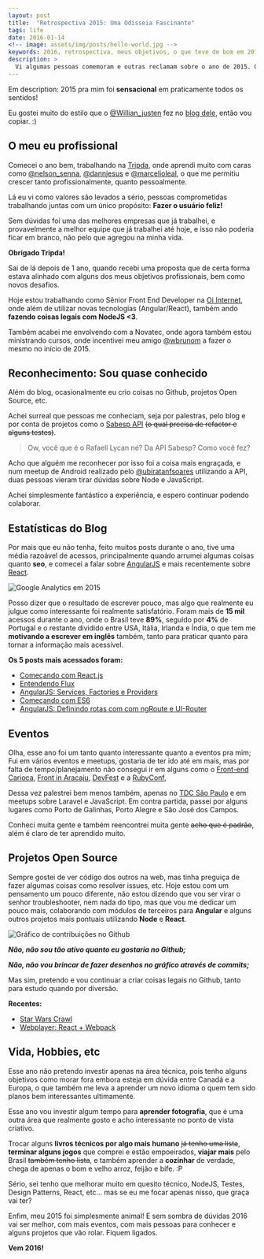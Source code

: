 ```yaml
---
layout: post
title:  "Retrospectiva 2015: Uma Odisseia Fascinante"
tags: life
date: 2016-01-14
<!-- image: assets/img/posts/hello-world.jpg -->
keywords: 2016, retrospectiva, meus objetivos, o que teve de bom em 2015
description: >
  Vi algumas pessoas comemoram e outras reclamam sobre o ano de 2015. Quer saber como foi o meu? Vem comigo que te conto! ;)
---
```

Em description: 2015 pra mim foi **sensacional** em praticamente todos os sentidos!

Eu gostei muito do estilo que o [@Willian_justen](https://twitter.com/Willian_justen) fez no [blog dele](http://willianjusten.com.br/meu-ano-de-2015/), então vou copiar. :)

## O meu eu profissional
Comecei o ano bem, trabalhando na [Tripda](https://www.tripda.com.br/), onde aprendi muito com caras como [@nelson_senna](https://twitter.com/nelson_senna), [@dannjesus](https://twitter.com/dannjesus) e [@marcelioleal](https://twitter.com/marcelioleal), o que me permitiu crescer tanto profissionalmente, quanto pessoalmente.

Lá eu vi como valores são levados a sério, pessoas comprometidas trabalhando juntas com um único propósito: **Fazer o usuário feliz!**

Sem dúvidas foi uma das melhores empresas que já trabalhei, e provavelmente a melhor equipe que já trabalhei até hoje, e isso não poderia ficar em branco, não pelo que agregou na minha vida.

**Obrigado Tripda!**

Sai de lá depois de 1 ano, quando recebi uma proposta que de certa forma estava alinhado com alguns dos meus objetivos profissionais, bem como novos desafios.

Hoje estou trabalhando como Sênior Front End Developer na [Oi Internet](http://www.oi.com.br/), onde além de utilizar novas tecnologias (Angular/React), também ando **fazendo coisas legais com NodeJS <3**.

Também acabei me envolvendo com a Novatec, onde agora também estou ministrando cursos, onde incentivei meu amigo [@wbrunom](https://twitter.com/wbrunom) a fazer o mesmo no início de 2015.

## Reconhecimento: Sou quase conhecido
Além do blog, ocasionalmente eu crio coisas no Github, projetos Open Source, etc.

Achei surreal que pessoas me conheciam, seja por palestras, pelo blog e por conta de projetos como o [Sabesp API](https://github.com/rafaell-lycan/sabesp-mananciais-api) <del>(o qual precisa de refactor e alguns testes)</del>.

> Ow, você que é o Rafaell Lycan né? Da API Sabesp? Como você fez?

Acho que alguém me reconhecer por isso foi a coisa mais engraçada, e num meetup de Android realizado pelo [@ubiratanfsoares](https://twitter.com/ubiratanfsoares) utilizando a API, duas pessoas vieram tirar dúvidas sobre Node e JavaScript.

Achei simplesmente fantástico a experiência, e espero continuar podendo colaborar.

## Estatísticas do Blog
Por mais que eu não tenha, feito muitos posts durante o ano, tive uma média razoável de acessos, principalmente quando arrumei algumas coisas quanto **seo**, e comecei a falar sobre [AngularJS](http://rafaell-lycan.com/2015/angular-consumindo-servicos-restful/) e mais recentemente sobre [React](http://rafaell-lycan.com/2015/comecando-com-react/).

<div class="center">
  <img src="/assets/img/posts/blog-analytics-2015.png" alt="Google Analytics em 2015">
</div>

Posso dizer que o resultado de escrever pouco, mas algo que realmente eu julgue como interessante foi realmente satisfatório. Foram mais de **15 mil** acessos durante o ano, onde o Brasil teve **89%**, seguido por **4%** de Portugal e o restante dividido entre USA, Itália, Irlanda e Índia, o que tem me **motivando a escrever em inglês** também, tanto para praticar quanto para tornar a informação mais acessível.

**Os 5 posts mais acessados foram:**

- [Começando com React.js](http://rafaell-lycan.com/2015/comecando-com-react/)
- [Entendendo Flux](http://rafaell-lycan.com/2015/entendendo-flux/)
- [AngularJS: Services, Factories e Providers](http://rafaell-lycan.com/2015/angular-services-factories-providers/)
- [Começando com ES6](http://rafaell-lycan.com/2015/comecando-com-es6/)
- [AngularJS: Definindo rotas com com ngRoute e UI-Router](http://rafaell-lycan.com/2015/angular-definindo-rotas/)

## Eventos
Olha, esse ano foi um tanto quanto interessante quanto a eventos pra mim; Fui em vários eventos e meetups, gostaria de ter ido até em mais, mas por falta de tempo/planejamento não consegui ir em alguns como o [Front-end Carioca](http://frontendcarioca.com.br/), [Front in Aracaju](http://www.frontinaracaju.com.br/), [DevFest](http://sp.devfest.com.br/) e a [RubyConf](http://www.rubyconf.com.br/),

Dessa vez palestrei bem menos também, apenas no [TDC São Paulo](http://www.thedevelopersconference.com.br/tdc/2015/saopaulo/trilhas) e em meetups sobre Laravel e JavaScript. Em contra partida, passei por alguns lugares como Porto de Galinhas, Porto Alegre e São José dos Campos.

Conheci muita gente e também reencontrei muita gente <del>acho que é padrão</del>, além é claro de ter aprendido muito.

## Projetos Open Source
Sempre gostei de ver código dos outros na web, mas tinha preguiça de fazer algumas coisas como resolver issues, etc. Hoje estou com um pensamento um pouco diferente, não estou dizendo que vou ser virar o senhor troubleshooter, nem nada do tipo, mas que vou me dedicar um pouco mais, colaborando com módulos de terceiros para **Angular** e alguns outros projetos mais pontuais utilizando **Node** e **React**.

<div class="center">
  <img src="/assets/img/posts/github-contributions-2015.png" alt="Gráfico de contribuições no Github">
</div>

***Não, não sou tão ativo quanto eu gostaria no Github;***

***Não, não vou brincar de fazer desenhos no gráfico através de commits;***

Mas sim, pretendo e vou continuar a criar coisas legais no Github, tanto para estudo quando por diversão.

**Recentes:**

- [Star Wars Crawl](http://rafaell-lycan.com/star-wars-crawl/)
- [Webplayer: React + Webpack](http://player-rafaell18.rhcloud.com/)

## Vida, Hobbies, etc
Esse ano não pretendo investir apenas na área técnica, pois tenho alguns objetivos como morar fora embora esteja em dúvida entre Canadá e a Europa, o que também me leva a aprender um novo idioma o quem tem sido planos bem interessantes ultimamente.

Esse ano vou investir algum tempo para **aprender fotografia**, que é uma outra área que realmente gosto e acho interessante no ponto de vista criativo.

Trocar alguns **livros técnicos por algo mais humano** <del>já tenho uma lista</del>, **terminar alguns jogos** que comprei e estão empoeirados, **viajar mais** pelo Brasil <del>também tenho lista</del>, e também aprender a **cozinhar** de verdade, chega de apenas o bom e velho arroz, feijão e bife. :P

Sério, sei tenho que melhorar muito em quesito técnico, NodeJS, Testes, Design Patterns, React, etc... mas se eu me focar apenas nisso, que graça vai ter?

Enfim, meu 2015 foi simplesmente animal! E sem sombra de dúvidas 2016 vai ser melhor, com mais eventos, com mais pessoas para conhecer e alguns projetos que vão rolar. Fiquem ligados.

**Vem 2016!**

